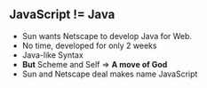 ## JavaScript != Java
- Sun wants Netscape to develop Java for Web.
- No time, developed for only 2 weeks
- Java-like Syntax
- **But** Scheme and Self => **A move of God**
- Sun and Netscape deal makes name JavaScript
